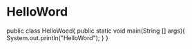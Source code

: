 # HelloWord
public class HelloWoed{
  public static void main(String [] args){
    System.out.println("HelloWord");
  }
}
 

